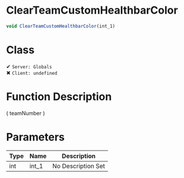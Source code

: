 # ClearTeamCustomHealthbarColor
```js
void ClearTeamCustomHealthbarColor(int_1)
```
# Class
✔ `Server: Globals`  
✖ `Client: undefined`  

# Function Description
( teamNumber )
# Parameters
Type|Name|Description
--|--|--
int|int_1|No Description Set

